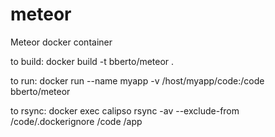 # meteor
Meteor docker container

to build:
  docker build -t bberto/meteor .
  
to run:
  docker run --name myapp -v /host/myapp/code:/code bberto/meteor
  
to rsync:
  docker exec calipso rsync -av --exclude-from /code/.dockerignore /code /app
